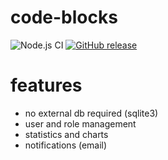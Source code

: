# code-blocks

![Node.js CI](https://github.com/MattEagle95/code-blocks/workflows/Node.js%20CI/badge.svg)
[![GitHub release](https://img.shields.io/github/release/MattEagle95/code-blocks.svg)](https://github.com/MattEagle95/code-blocks/releases/)

# features
- no external db required (sqlite3)
- user and role management
- statistics and charts
- notifications (email)
